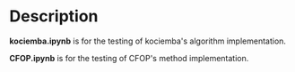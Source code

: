 # Description

__kociemba.ipynb__ is for the testing of  kociemba's algorithm implementation.

__CFOP.ipynb__ is for the testing of  CFOP's method implementation.
